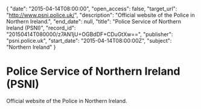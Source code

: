 {
  "date": "2015-04-14T08:00:00", 
  "open_access": false, 
  "target_url": "http://www.psni.police.uk/", 
  "description": "Official website of the Police in Northern Ireland.", 
  "end_date": null, 
  "title": "Police Service of Northern Ireland (PSNI)", 
  "record_id": "20150414T080000/z7AN1jU+OGBdDF+CDuGtXw==", 
  "publisher": "psni.police.uk", 
  "start_date": "2015-04-14T08:00:00Z", 
  "subject": "Northern Ireland"
}

# Police Service of Northern Ireland (PSNI)

Official website of the Police in Northern Ireland.